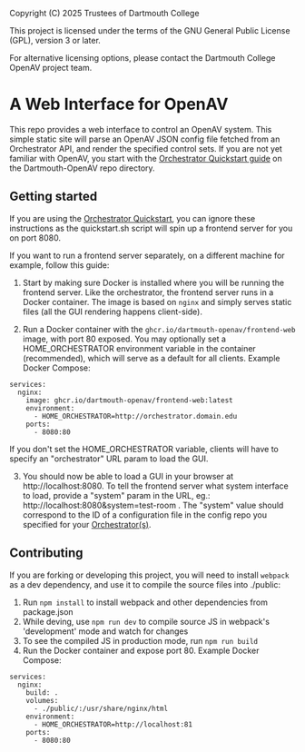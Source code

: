 Copyright (C) 2025 Trustees of Dartmouth College

This project is licensed under the terms of the GNU General Public License (GPL), version 3 or later.

For alternative licensing options, please contact the Dartmouth College OpenAV project team.

# A Web Interface for OpenAV
This repo provides a web interface to control an OpenAV system. This simple static site will parse an OpenAV JSON config file fetched from an Orchestrator API, and render the specified control sets. If you are not yet familiar with OpenAV, you start with the [Orchestrator Quickstart guide](https://github.com/Dartmouth-OpenAV) on the Dartmouth-OpenAV repo directory.

## Getting started
If you are using the [Orchestrator Quickstart](https://github.com/Dartmouth-OpenAV), you can ignore these instructions as the quickstart.sh script will spin up a frontend server for you on port 8080. 

If you want to run a frontend server separately, on a different machine for example, follow this guide:

1. Start by making sure Docker is installed where you will be running the frontend server. Like the orchestrator, the frontend server runs in a Docker container. The image is based on `nginx` and simply serves static files (all the GUI rendering happens client-side).

2. Run a Docker container with the `ghcr.io/dartmouth-openav/frontend-web` image, with port 80 exposed. You may optionally set a HOME_ORCHESTRATOR environment variable in the container (recommended), which will serve as a default for all clients. Example Docker Compose:
```
services:
  nginx:
    image: ghcr.io/dartmouth-openav/frontend-web:latest
    environment:   
      - HOME_ORCHESTRATOR=http://orchestrator.domain.edu
    ports:
      - 8080:80
```
If you don't set the HOME_ORCHESTRATOR variable, clients will have to specify an "orchestrator" URL param to load the GUI.

3. You should now be able to load a GUI in your browser at http://localhost:8080. To tell the frontend server what system interface to load, provide a "system" param in the URL, eg.: http://localhost:8080&system=test-room . The "system" value should correspond to the ID of a configuration file in the config repo you specified for your [Orchestrator(s)](https://github.com/Dartmouth-OpenAV/orchestrator).


## Contributing
If you are forking or developing this project, you will need to install `webpack` as a dev dependency, and use it to compile the source files into ./public: 

1. Run `npm install` to install webpack and other dependencies from package.json
2. While deving, use `npm run dev` to compile source JS in webpack's 'development' mode and watch for changes
3. To see the compiled JS in production mode, run `npm run build`
4. Run the Docker container and expose port 80. Example Docker Compose:
```
services:
  nginx:
    build: .
    volumes: 
      - ./public/:/usr/share/nginx/html
    environment:   
      - HOME_ORCHESTRATOR=http://localhost:81
    ports:
      - 8080:80
```